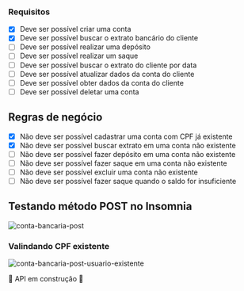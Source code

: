 ### Requisitos

- [x] Deve ser possível criar uma conta
- [x] Deve ser possível buscar o extrato bancário do cliente 
- [ ] Deve ser possível realizar uma depósito 
- [ ] Deve ser possível realizar um saque
- [ ] Deve ser possível buscar o extrato do cliente por data
- [ ] Deve ser possível atualizar dados da conta do cliente
- [ ] Deve ser possível obter dados da conta do cliente
- [ ] Deve ser possível deletar uma conta

## Regras de negócio

- [x] Não deve ser possível cadastrar uma conta com CPF já existente
- [x] Não deve ser possível buscar extrato em uma conta não existente
- [ ] Não deve ser possível fazer depósito em uma conta não existente
- [ ] Não deve ser possível fazer saque em uma conta não existente
- [ ] Não deve ser possível excluir uma conta não existente
- [ ] Não deve ser possível fazer saque quando o saldo for insuficiente

## Testando método POST no Insomnia
![conta-bancaria-post](https://user-images.githubusercontent.com/82469705/171203267-19fb92cb-4c03-4cc9-8ef9-3d7f4882bb16.PNG)

### Valindando CPF existente
![conta-bancaria-post-usuario-existente](https://user-images.githubusercontent.com/82469705/171203790-d3c7cbfe-4f48-4c9f-a1ea-e364f0fab773.PNG)


🚧 API em construção 🚧
